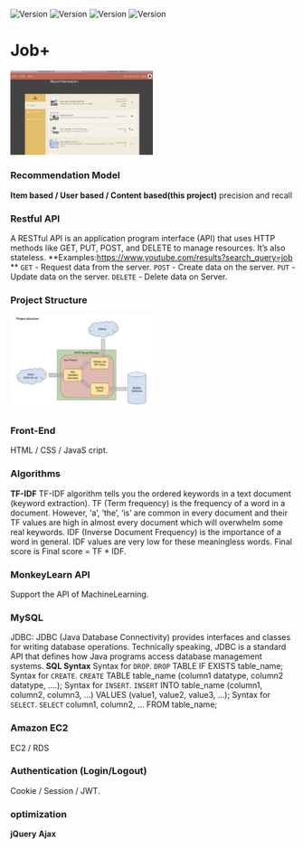 ![Version](https://img.shields.io/badge/version-1.3.1-blue)
![Version](https://img.shields.io/badge/milestones-1-brightgreen)
![Version](https://img.shields.io/badge/cooperation-Amazon-orange)
![Version](https://img.shields.io/badge/cooperation-GitHub-ff69b4)

# Job+

<img src="images/job.jpg" width="50%" height="50%">

### Recommendation Model
**Item based / User based / Content based(this project)**
precision and recall

### Restful API
A RESTful API is an application program interface (API) that uses HTTP methods like GET, PUT, POST, and DELETE to manage resources. It’s also stateless. 
**Examples:https://www.youtube.com/results?search_query=job **
`GET` - Request data from the server.
`POST` - Create data on the server.
`PUT` - Update data on the server.
`DELETE` - Delete data on Server. 

### Project Structure
<img src="images/structure.jpg" width="50%" height="50%">

### Front-End
HTML / CSS / JavaS cript.

### Algorithms
**TF-IDF**
TF-IDF algorithm tells you the ordered keywords in a text document (keyword extraction). 
TF (Term frequency) is the frequency of a word in a document. However, ‘a’, ‘the’, ‘is’ are common in every document and their TF values are high in almost every document which will overwhelm some real keywords. 
IDF (Inverse Document Frequency) is the importance of a word in general. IDF values are very low for these meaningless words. Final score is Final score = TF * IDF.

### MonkeyLearn API
Support the API of MachineLearning.

### MySQL
JDBC: JDBC (Java Database Connectivity) provides interfaces and classes for writing database operations. Technically speaking, JDBC is a standard API that defines how Java programs access database management systems.
**SQL Syntax**
Syntax for `DROP`. 
`DROP` TABLE IF EXISTS table_name;
Syntax for `CREATE`. 
`CREATE` TABLE table_name (column1 datatype, column2 datatype, ....);
Syntax for `INSERT`.
`INSERT` INTO table_name (column1, column2, column3, ...) VALUES (value1, value2, value3, ...);
Syntax for `SELECT`.
`SELECT` column1, column2, … FROM table_name;

### Amazon EC2
EC2 / RDS

### Authentication (Login/Logout)
Cookie / Session / JWT.

### optimization
**jQuery**
**Ajax**

